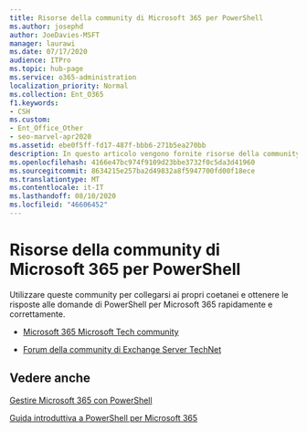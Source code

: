 ```yaml
---
title: Risorse della community di Microsoft 365 per PowerShell
ms.author: josephd
author: JoeDavies-MSFT
manager: laurawi
ms.date: 07/17/2020
audience: ITPro
ms.topic: hub-page
ms.service: o365-administration
localization_priority: Normal
ms.collection: Ent_O365
f1.keywords:
- CSH
ms.custom:
- Ent_Office_Other
- seo-marvel-apr2020
ms.assetid: ebe0f5ff-fd17-487f-bbb6-271b5ea270bb
description: In questo articolo vengono fornite risorse della community per la connessione ai peer e viene fornita assistenza per PowerShell per Microsoft 365.
ms.openlocfilehash: 4166e47bc974f9109d23bbe3732f0c5da3d41960
ms.sourcegitcommit: 8634215e257ba2d49832a8f5947700fd00f18ece
ms.translationtype: MT
ms.contentlocale: it-IT
ms.lasthandoff: 08/10/2020
ms.locfileid: "46606452"
---
```

# <a name="microsoft-365-community-resources-for-powershell"></a>Risorse della community di Microsoft 365 per PowerShell

Utilizzare queste community per collegarsi ai propri coetanei e ottenere le risposte alle domande di PowerShell per Microsoft 365 rapidamente e correttamente. 
  
- [Microsoft 365 Microsoft Tech community](https://techcommunity.microsoft.com/t5/microsoft-365/ct-p/microsoft365)
    
- [Forum della community di Exchange Server TechNet](https://social.technet.microsoft.com/Forums/exchange/home?forum=exchangesvrgeneral)
    
## <a name="see-also"></a>Vedere anche

[Gestire Microsoft 365 con PowerShell](manage-office-365-with-office-365-powershell.md)
  
[Guida introduttiva a PowerShell per Microsoft 365](getting-started-with-office-365-powershell.md)

